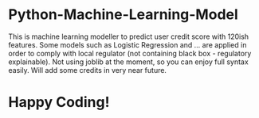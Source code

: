 # Python-Machine-Learning-Model

This is machine learning modeller to predict user credit score with 120ish features. 
Some models such as Logistic Regression and ... are applied in order to comply with local regulator (not containing black box - regulatory explainable).
Not using joblib at the moment, so you can enjoy full syntax easily. Will add some credits in very near future.

# Happy Coding!
